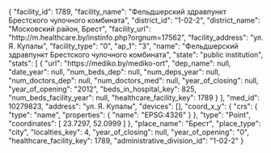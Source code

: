 {
    "facility_id": 1789,
    "facility_name": "Фельдшерский здравпункт Брестского чулочного комбината",
    "district_id": "1-02-2",
    "district_name": "Московский район, Брест",
    "facility_url": "http:\/\/m.healthcare.by\/instinfo.php?orgnum=17562",
    "facility_address": "ул. Я. Купалы",
    "facility_type": "0",
    "ap_1": "3",
    "name": "Фельдшерский здравпункт Брестского чулочного комбината",
    "state": "public institution",
    "stats": [
        {
            "url": "https:\/\/mediko.by\/mediko-ort",
            "dep_name": null,
            "date_year": null,
            "num_beds_dep": null,
            "num_deps_year": null,
            "num_doctors_dep": null,
            "num_doctors_med": null,
            "year_of_closing": null,
            "year_of_opening": "2012",
            "beds_in_hospital_key": 825,
            "num_beds_facility_year": null,
            "healthcare_facility_key": 1789
        }
    ],
    "med_id": 10279823,
    "address": "ул. Я. Купалы",
    "devices": [],
    "coord_x_y": {
        "crs": {
            "type": "name",
            "properties": {
                "name": "EPSG:4326"
            }
        },
        "type": "Point",
        "coordinates": [
            23.7297,
            52.0999
        ]
    },
    "place_name": "Брест",
    "place_type": "city",
    "localties_key": 4,
    "year_of_closing": null,
    "year_of_opening": "0",
    "healthcare_facility_key": 1789,
    "administrative_division_id": "1-02-2"
}